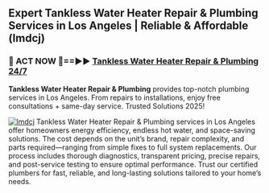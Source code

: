 ## Expert Tankless Water Heater Repair & Plumbing Services in Los Angeles | Reliable & Affordable (lmdcj)  

<h3>🚿 ACT NOW 🌟==►► <a href="https://tinyurl.com/2ne6vx2x" rel="nofollow">Tankless Water Heater Repair & Plumbing 24/7</a></h3>

**Tankless Water Heater Repair & Plumbing** provides top-notch plumbing services in Los Angeles. From repairs to installations, enjoy free consultations + same-day service. Trusted Solutions 2025!

[![lmdcj](https://i.imgur.com/4PFF4AK.jpeg)](https://tinyurl.com/2ne6vx2x)
Tankless Water Heater Repair & Plumbing services in Los Angeles offer homeowners energy efficiency, endless hot water, and space-saving solutions. The cost depends on the unit’s brand, repair complexity, and parts required—ranging from simple fixes to full system replacements. Our process includes thorough diagnostics, transparent pricing, precise repairs, and post-service testing to ensure optimal performance. Trust our certified plumbers for fast, reliable, and long-lasting solutions tailored to your home’s needs.